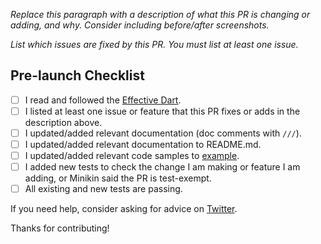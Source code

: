 *Replace this paragraph with a description of what this PR is changing or adding, and why. Consider including before/after screenshots.*

*List which issues are fixed by this PR. You must list at least one issue.*

## Pre-launch Checklist

- [ ] I read and followed the [Effective Dart](https://dart.dev/guides/language/effective-dart/style).
- [ ] I listed at least one issue or feature that this PR fixes or adds in the description above.
- [ ] I updated/added relevant documentation (doc comments with `///`).
- [ ] I updated/added relevant documentation to README.md.
- [ ] I updated/added relevant code samples to [example](https://github.com/minikin/popover/blob/main/example/lib/main.dart).
- [ ] I added new tests to check the change I am making or feature I am adding, or Minikin said the PR is test-exempt.
- [ ] All existing and new tests are passing.

If you need help, consider asking for advice on [Twitter](https://twitter.com/minikin).

Thanks for contributing!

